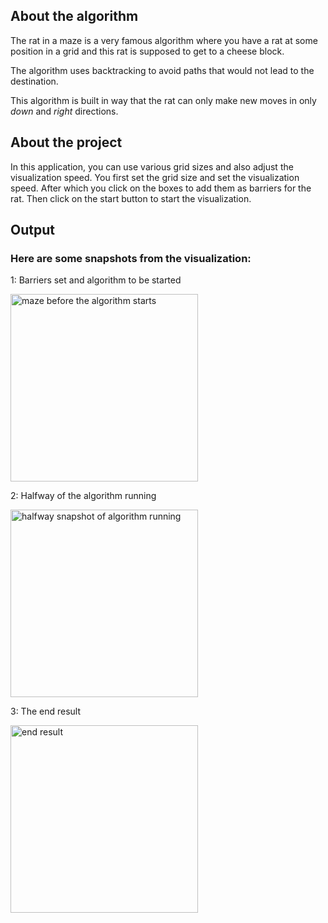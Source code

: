 

## About the algorithm

The rat in a maze is a very famous algorithm where you have a rat at some position in a grid and this rat is supposed to get to a cheese block.

The algorithm uses backtracking to avoid paths that would not lead to the destination.

This algorithm is built in way that the rat can only make new moves in only _down_ and _right_ directions.

## About the project

In this application, you can use various grid sizes and also adjust the visualization speed.
You first set the grid size and set the visualization speed.
After which you click on the boxes to add them as barriers for the rat. Then click on the start button to start the visualization.

## Output

### Here are some snapshots from the visualization:

1: Barriers set and algorithm to be started

<img src="out/1.png" alt="maze before the algorithm starts" width="300"/>

<br>

2: Halfway of the algorithm running

<img src="out/2.png" alt="halfway snapshot of algorithm running" width="300"/>

<br>

3: The end result

<img src="out/3.png" alt="end result" width="300"/>


